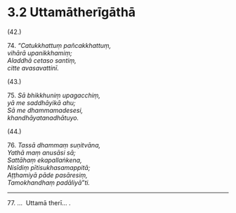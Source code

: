 # 3.2 Uttamātherīgāthā

(42.)

74\. _“Catukkhattuṃ pañcakkhattuṃ,_  
_vihārā upanikkhamiṃ;_  
_Aladdhā cetaso santiṃ,_  
_citte avasavattinī._  

(43.)

75\. _Sā bhikkhuniṃ upagacchiṃ,_  
_yā me saddhāyikā ahu;_  
_Sā me dhammamadesesi,_  
_khandhāyatanadhātuyo._  

(44.)

76\. _Tassā dhammaṃ suṇitvāna,_  
_Yathā maṃ anusāsi sā;_  
_Sattāhaṃ ekapallaṅkena,_  
_Nisīdiṃ pītisukhasamappitā;_  
_Aṭṭhamiyā pāde pasāresiṃ,_  
_Tamokhandhaṃ padāliyā”ti._  

---

77\. …  Uttamā therī… .
